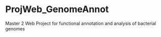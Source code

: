 # ProjWeb_GenomeAnnot
Master 2 Web Project for functional annotation and analysis of bacterial genomes
